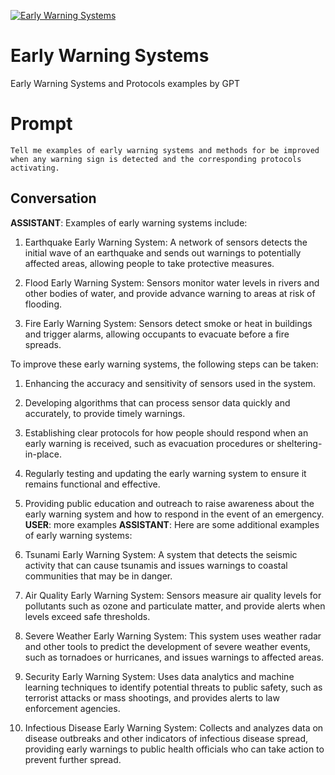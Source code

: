 
[![Early Warning Systems](https://flow-prompt-covers.s3.us-west-1.amazonaws.com/icon/vintage/vint_10.png)]()
# Early Warning Systems 
Early Warning Systems and Protocols examples by GPT

# Prompt

```
Tell me examples of early warning systems and methods for be improved when any warning sign is detected and the corresponding protocols activating.
```

## Conversation

**ASSISTANT**: Examples of early warning systems include:



1. Earthquake Early Warning System: A network of sensors detects the initial wave of an earthquake and sends out warnings to potentially affected areas, allowing people to take protective measures.



2. Flood Early Warning System: Sensors monitor water levels in rivers and other bodies of water, and provide advance warning to areas at risk of flooding.



3. Fire Early Warning System: Sensors detect smoke or heat in buildings and trigger alarms, allowing occupants to evacuate before a fire spreads.



To improve these early warning systems, the following steps can be taken:



1. Enhancing the accuracy and sensitivity of sensors used in the system.



2. Developing algorithms that can process sensor data quickly and accurately, to provide timely warnings.



3. Establishing clear protocols for how people should respond when an early warning is received, such as evacuation procedures or sheltering-in-place.



4. Regularly testing and updating the early warning system to ensure it remains functional and effective.



5. Providing public education and outreach to raise awareness about the early warning system and how to respond in the event of an emergency.
**USER**: more examples
**ASSISTANT**: Here are some additional examples of early warning systems:



1. Tsunami Early Warning System: A system that detects the seismic activity that can cause tsunamis and issues warnings to coastal communities that may be in danger.



2. Air Quality Early Warning System: Sensors measure air quality levels for pollutants such as ozone and particulate matter, and provide alerts when levels exceed safe thresholds.



3. Severe Weather Early Warning System: This system uses weather radar and other tools to predict the development of severe weather events, such as tornadoes or hurricanes, and issues warnings to affected areas.



4. Security Early Warning System: Uses data analytics and machine learning techniques to identify potential threats to public safety, such as terrorist attacks or mass shootings, and provides alerts to law enforcement agencies.



5. Infectious Disease Early Warning System: Collects and analyzes data on disease outbreaks and other indicators of infectious disease spread, providing early warnings to public health officials who can take action to prevent further spread.



